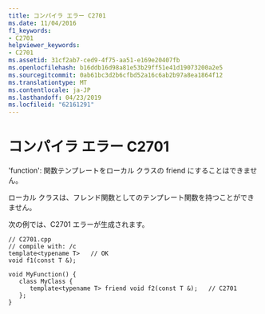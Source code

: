 ```yaml
---
title: コンパイラ エラー C2701
ms.date: 11/04/2016
f1_keywords:
- C2701
helpviewer_keywords:
- C2701
ms.assetid: 31cf2ab7-ced9-4f75-aa51-e169e20407fb
ms.openlocfilehash: b16ddb16d98a81e53b29ff51e41d19073200a2e5
ms.sourcegitcommit: 0ab61bc3d2b6cfbd52a16c6ab2b97a8ea1864f12
ms.translationtype: MT
ms.contentlocale: ja-JP
ms.lasthandoff: 04/23/2019
ms.locfileid: "62161291"
---
```

# <a name="compiler-error-c2701"></a>コンパイラ エラー C2701

'function': 関数テンプレートをローカル クラスの friend にすることはできません。

ローカル クラスは、フレンド関数としてのテンプレート関数を持つことができません。

次の例では、C2701 エラーが生成されます。

```
// C2701.cpp
// compile with: /c
template<typename T>   // OK
void f1(const T &);

void MyFunction() {
   class MyClass {
      template<typename T> friend void f2(const T &);   // C2701
   };
}
```